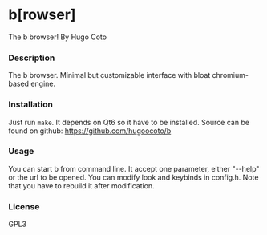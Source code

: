 
# b\[rowser\]

The b browser! By Hugo Coto

### Description
The b browser. Minimal but customizable interface with bloat
chromium-based engine.

### Installation
Just run `make`. It depends on Qt6 so it have to be installed. Source
can be found on github: https://github.com/hugoocoto/b

### Usage
You can start b from command line. It accept one parameter, either 
"--help" or the url to be opened. You can modify look and keybinds in
config.h. Note that you have to rebuild it after modification.

### License
GPL3

